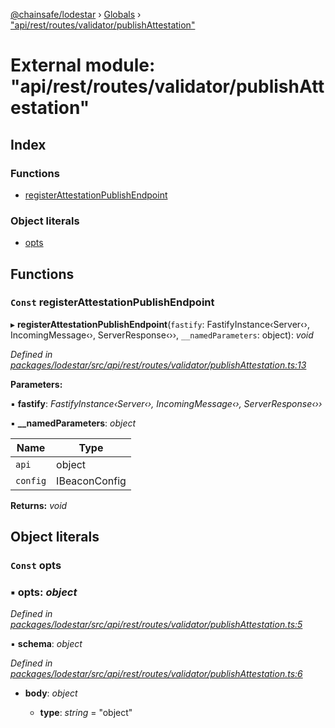 [@chainsafe/lodestar](../README.md) › [Globals](../globals.md) › ["api/rest/routes/validator/publishAttestation"](_api_rest_routes_validator_publishattestation_.md)

# External module: "api/rest/routes/validator/publishAttestation"

## Index

### Functions

* [registerAttestationPublishEndpoint](_api_rest_routes_validator_publishattestation_.md#const-registerattestationpublishendpoint)

### Object literals

* [opts](_api_rest_routes_validator_publishattestation_.md#const-opts)

## Functions

### `Const` registerAttestationPublishEndpoint

▸ **registerAttestationPublishEndpoint**(`fastify`: FastifyInstance‹Server‹›, IncomingMessage‹›, ServerResponse‹››, `__namedParameters`: object): *void*

*Defined in [packages/lodestar/src/api/rest/routes/validator/publishAttestation.ts:13](https://github.com/ChainSafe/lodestar/blob/4796680/packages/lodestar/src/api/rest/routes/validator/publishAttestation.ts#L13)*

**Parameters:**

▪ **fastify**: *FastifyInstance‹Server‹›, IncomingMessage‹›, ServerResponse‹››*

▪ **__namedParameters**: *object*

Name | Type |
------ | ------ |
`api` | object |
`config` | IBeaconConfig |

**Returns:** *void*

## Object literals

### `Const` opts

### ▪ **opts**: *object*

*Defined in [packages/lodestar/src/api/rest/routes/validator/publishAttestation.ts:5](https://github.com/ChainSafe/lodestar/blob/4796680/packages/lodestar/src/api/rest/routes/validator/publishAttestation.ts#L5)*

▪ **schema**: *object*

*Defined in [packages/lodestar/src/api/rest/routes/validator/publishAttestation.ts:6](https://github.com/ChainSafe/lodestar/blob/4796680/packages/lodestar/src/api/rest/routes/validator/publishAttestation.ts#L6)*

* **body**: *object*

  * **type**: *string* = "object"
